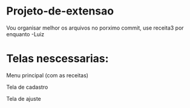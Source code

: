 ﻿# Projeto-de-extensao

Vou organisar melhor os arquivos no porximo commit, use receita3 por enquanto -Luiz

# Telas nescessarias:

Menu principal (com as receitas)

Tela de cadastro

Tela de ajuste
